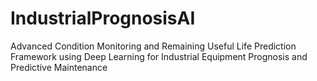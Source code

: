 # IndustrialPrognosisAI
Advanced Condition Monitoring and Remaining Useful Life Prediction Framework using Deep Learning for Industrial Equipment Prognosis and Predictive Maintenance
